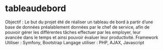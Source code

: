 # tableaudebord
Objectif : Le but du projet été de réaliser un tableau de bord à partir d’une base de données préalablement données par le chef de service, afin de pouvoir gérer les différentes tâches effectuer par les employer, leur avancée dans le temps et ainsi pouvoir évaluer leur productivité.
Framework Utiliser : Symfony, Bootstrap
Langage utiliser : PHP, AJAX, Javascript
